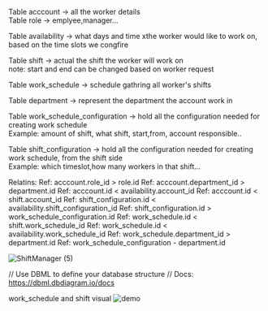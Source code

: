 
Table acccount -> all the worker details\
Table role -> emplyee,manager...

Table availability -> what days and time xthe worker would like to work on, based on the time slots we congfire

Table shift  -> actual the shift the worker will work on \
note: start and end can be changed based on worker request

Table work_schedule -> schedule gathring all worker's shifts 

Table department -> represent the department the account work in 

Table work_schedule_configuration -> hold all the configuration needed for creating work schedule \
Example: amount of shift, what shift, start,from, account responsible.. 

Table shift_configuration -> hold all the configuration needed for creating work schedule, from the shift side \
Example: which timeslot,how many workers in that shift...

Relatins:
Ref: acccount.role_id > role.id
Ref: acccount.department_id > department.id
Ref: acccount.id < availability.account_id 
Ref: acccount.id < shift.account_id
Ref: shift_configuration.id < availability.shift_configuration_id
Ref: shift_configuration.id > work_schedule_configuration.id
Ref: work_schedule.id < shift.work_schedule_id
Ref: work_schedule.id < availability.work_schedule_id
Ref: work_schedule.department_id > department.id
Ref: work_schedule_configuration - department.id


![ShiftManager (5)](https://github.com/yariv245/shift-manager/assets/6500992/f7d2c1b5-1fcf-4a4f-ab5a-8f9ca10cd593)

// Use DBML to define your database structure
// Docs: https://dbml.dbdiagram.io/docs


work_schedule and shift visual
![demo](https://github.com/yariv245/shift-manager/assets/6500992/de2c64f7-a65f-498d-9d30-8ab2b53bdf04)

